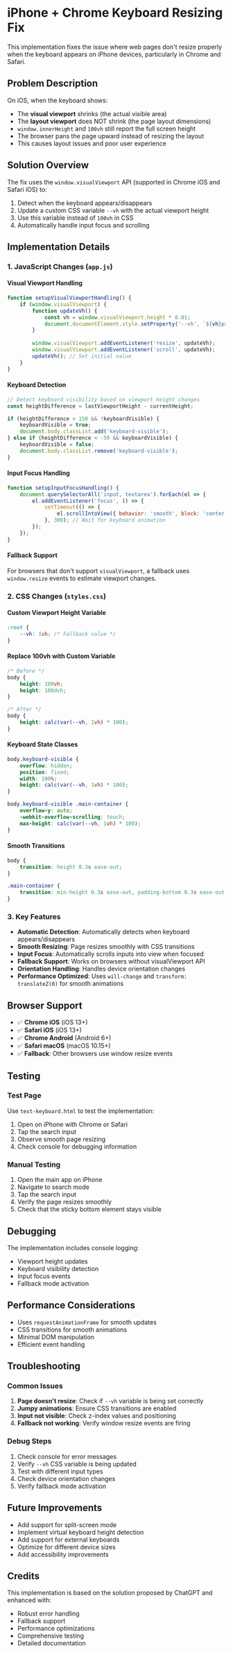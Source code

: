 # iPhone + Chrome Keyboard Resizing Fix

This implementation fixes the issue where web pages don't resize properly when the keyboard appears on iPhone devices, particularly in Chrome and Safari.

## Problem Description

On iOS, when the keyboard shows:
- The **visual viewport** shrinks (the actual visible area)
- The **layout viewport** does NOT shrink (the page layout dimensions)
- `window.innerHeight` and `100vh` still report the full screen height
- The browser pans the page upward instead of resizing the layout
- This causes layout issues and poor user experience

## Solution Overview

The fix uses the `window.visualViewport` API (supported in Chrome iOS and Safari iOS) to:
1. Detect when the keyboard appears/disappears
2. Update a custom CSS variable `--vh` with the actual viewport height
3. Use this variable instead of `100vh` in CSS
4. Automatically handle input focus and scrolling

## Implementation Details

### 1. JavaScript Changes (`app.js`)

#### Visual Viewport Handling
```javascript
function setupVisualViewportHandling() {
    if (window.visualViewport) {
        function updateVh() {
            const vh = window.visualViewport.height * 0.01;
            document.documentElement.style.setProperty('--vh', `${vh}px`);
        }
        
        window.visualViewport.addEventListener('resize', updateVh);
        window.visualViewport.addEventListener('scroll', updateVh);
        updateVh(); // Set initial value
    }
}
```

#### Keyboard Detection
```javascript
// Detect keyboard visibility based on viewport height changes
const heightDifference = lastViewportHeight - currentHeight;

if (heightDifference > 150 && !keyboardVisible) {
    keyboardVisible = true;
    document.body.classList.add('keyboard-visible');
} else if (heightDifference < -50 && keyboardVisible) {
    keyboardVisible = false;
    document.body.classList.remove('keyboard-visible');
}
```

#### Input Focus Handling
```javascript
function setupInputFocusHandling() {
    document.querySelectorAll('input, textarea').forEach(el => {
        el.addEventListener('focus', () => {
            setTimeout(() => {
                el.scrollIntoView({ behavior: 'smooth', block: 'center' });
            }, 300); // Wait for keyboard animation
        });
    });
}
```

#### Fallback Support
For browsers that don't support `visualViewport`, a fallback uses `window.resize` events to estimate viewport changes.

### 2. CSS Changes (`styles.css`)

#### Custom Viewport Height Variable
```css
:root {
    --vh: 1vh; /* Fallback value */
}
```

#### Replace 100vh with Custom Variable
```css
/* Before */
body {
    height: 100vh;
    height: 100dvh;
}

/* After */
body {
    height: calc(var(--vh, 1vh) * 100);
}
```

#### Keyboard State Classes
```css
body.keyboard-visible {
    overflow: hidden;
    position: fixed;
    width: 100%;
    height: calc(var(--vh, 1vh) * 100);
}

body.keyboard-visible .main-container {
    overflow-y: auto;
    -webkit-overflow-scrolling: touch;
    max-height: calc(var(--vh, 1vh) * 100);
}
```

#### Smooth Transitions
```css
body {
    transition: height 0.3s ease-out;
}

.main-container {
    transition: min-height 0.3s ease-out, padding-bottom 0.3s ease-out;
}
```

### 3. Key Features

- **Automatic Detection**: Automatically detects when keyboard appears/disappears
- **Smooth Resizing**: Page resizes smoothly with CSS transitions
- **Input Focus**: Automatically scrolls inputs into view when focused
- **Fallback Support**: Works on browsers without visualViewport API
- **Orientation Handling**: Handles device orientation changes
- **Performance Optimized**: Uses `will-change` and `transform: translateZ(0)` for smooth animations

## Browser Support

- ✅ **Chrome iOS** (iOS 13+)
- ✅ **Safari iOS** (iOS 13+)
- ✅ **Chrome Android** (Android 6+)
- ✅ **Safari macOS** (macOS 10.15+)
- ✅ **Fallback**: Other browsers use window resize events

## Testing

### Test Page
Use `test-keyboard.html` to test the implementation:
1. Open on iPhone with Chrome or Safari
2. Tap the search input
3. Observe smooth page resizing
4. Check console for debugging information

### Manual Testing
1. Open the main app on iPhone
2. Navigate to search mode
3. Tap the search input
4. Verify the page resizes smoothly
5. Check that the sticky bottom element stays visible

## Debugging

The implementation includes console logging:
- Viewport height updates
- Keyboard visibility detection
- Input focus events
- Fallback mode activation

## Performance Considerations

- Uses `requestAnimationFrame` for smooth updates
- CSS transitions for smooth animations
- Minimal DOM manipulation
- Efficient event handling

## Troubleshooting

### Common Issues

1. **Page doesn't resize**: Check if `--vh` variable is being set correctly
2. **Jumpy animations**: Ensure CSS transitions are enabled
3. **Input not visible**: Check z-index values and positioning
4. **Fallback not working**: Verify window resize events are firing

### Debug Steps

1. Check console for error messages
2. Verify `--vh` CSS variable is being updated
3. Test with different input types
4. Check device orientation changes
5. Verify fallback mode activation

## Future Improvements

- Add support for split-screen mode
- Implement virtual keyboard height detection
- Add support for external keyboards
- Optimize for different device sizes
- Add accessibility improvements

## Credits

This implementation is based on the solution proposed by ChatGPT and enhanced with:
- Robust error handling
- Fallback support
- Performance optimizations
- Comprehensive testing
- Detailed documentation
